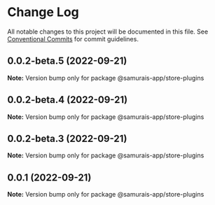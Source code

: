 # Change Log

All notable changes to this project will be documented in this file.
See [Conventional Commits](https://conventionalcommits.org) for commit guidelines.

## 0.0.2-beta.5 (2022-09-21)

**Note:** Version bump only for package @samurais-app/store-plugins





## 0.0.2-beta.4 (2022-09-21)

**Note:** Version bump only for package @samurais-app/store-plugins





## 0.0.2-beta.3 (2022-09-21)

**Note:** Version bump only for package @samurais-app/store-plugins





## 0.0.1 (2022-09-21)

**Note:** Version bump only for package @samurais-app/store-plugins
